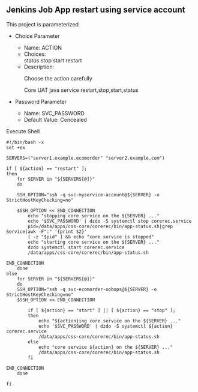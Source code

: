 ## Jenkins Job App restart using service account

This project is parameterized
  - Choice Parameter
    - Name: ACTION
    - Choices:\
        status
        stop
        start
        restart
    - Description:
        <p>Choose the action carefully</p>
        <p>Core UAT java service restart,stop,start,status</p>

  - Password Parameter
    - Name: SVC_PASSWORD
    - Default Value: Concealed

Execute Shell

```
#!/bin/bash -x
set +ex

SERVERS=("server1.example.ecomorder" "server2.example.com")

if [ ${action} == "restart" ];
then
	for SERVER in "${SERVERS[@]}"
	do

	SSH_OPTION="ssh -q svc-myservice-account@${SERVER} -o StrictHostKeyChecking=no"

	$SSH_OPTION << END_CONNECTION
        echo "stopping core service on the ${SERVER} ..."
    	echo '$SVC_PASSWORD' | dzdo -S systemctl stop corerec.service
        pid=/data/apps/css-core/corerec/bin/app-status.sh|grep Service|awk -F":" '{print $2}'
        [ -z "$pid" ] && echo "core service is stopped"
        echo "starting core service on the ${SERVER} ..."
        dzdo systemctl start corerec.service
        /data/apps/css-core/corerec/bin/app-status.sh

END_CONNECTION
	done
else
	for SERVER in "${SERVERS[@]}"
	do
    SSH_OPTION="ssh -q svc-ecomorder-oobops@${SERVER} -o StrictHostKeyChecking=no"
	$SSH_OPTION << END_CONNECTION

    	if [ ${action} == "start" ] || [ ${action} == "stop" ];
        then
        	echo "${action}ing core service on the ${SERVER} ..."
        	echo '$SVC_PASSWORD' | dzdo -S systemctl ${action} corerec.service
            /data/apps/css-core/corerec/bin/app-status.sh
        else
        	echo "core service ${action} on the ${SERVER} ..."
        	/data/apps/css-core/corerec/bin/app-status.sh
        fi

END_CONNECTION
	done

fi
```

